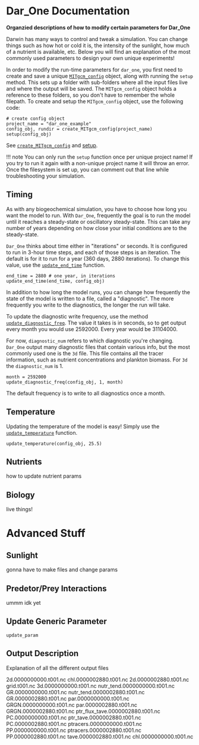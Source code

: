 # Dar_One Documentation  

**Organzied descriptions of how to modify certain parameters for Dar_One**

Darwin has many ways to control and tweak a simulation. You can change things such as how hot or cold
it is, the intensity of the sunlight, how much of a nutrient is available, etc. Below you will find an explanation of the most commonly used parameters to design your own unique experiments! 

In order to modify the run-time parameters for `dar_one`, you first need to create and save a unique [`MITgcm_config`](@ref) object, along with running the `setup` method. This sets up a folder with sub-folders where all the input files live and where the output will be saved. The `MITgcm_config` object holds a reference to these folders, so you don't have to remember the whole filepath. 
To create and setup the `MITgcm_config` object, use the following code:
```
# create config object 
project_name = "dar_one_example"
config_obj, rundir = create_MITgcm_config(project_name)
setup(config_obj)
```
See [`create_MITgcm_config`](@ref) and [setup](@ref).

!!! note
    You can only run the `setup` function once per unique project name! If you try to run it again with a non-unique project name it will throw an error. Once the filesystem is set up, you can comment out that
    line while troubleshooting your simulation. 

## Timing 

As with any biogeochemical simulation, you have to choose how long you want the model to run. With
`Dar_One`, frequently the goal is to run the model until it reaches a steady-state or oscillatory steady-state. This can take any number of years depending on how close your initial conditions are to
the steady-state. 

`Dar_One` thinks about time either in "iterations" or seconds. It is configured to run in 3-hour time steps,
and each of those steps is an iteration. The default is for it to run for a year (360 days, 2880 iterations).
To change this value, use the [`update_end_time`](@ref) function.
```
end_time = 2880 # one year, in iterations
update_end_time(end_time, config_obj)
```

In addition to how long the model runs, you can change how frequently the state of the model
is written to a file, called a "diagnostic". The more frequently you write to the diagnostics, 
the longer the run will take. 

To update the diagnostic write frequency, use the method [`update_diagnostic_freq`](@ref). The value 
it takes is in seconds, so to get output every month you would use 2592000. Every year would be 31104000. 

For now, `diagnostic_num` refers to which diagnostic you're changing. `Dar_One` output many diagnostic files 
that contain various info, but the most commonly used one is the `3d` file. This file contains all the tracer information, such as nutrient concentrations and plankton biomass. For `3d` the `diagnostic_num` is 1.

```
month = 2592000
update_diagnostic_freq(config_obj, 1, month)
```
The default frequency is to write to all diagnostics once a month. 

## Temperature 

Updating the temperature of the model is easy! Simply use the [`update_temperature`](@ref) function. 

```
update_temperature(config_obj, 25.5)
```

## Nutrients 

how to update nutrient params 

## Biology 

live things! 

# Advanced Stuff 

## Sunlight
gonna have to make files and change params 

## Predetor/Prey Interactions 

ummm idk yet 

## Update Generic Parameter  

```@docs
update_param
```

## Output Description 

Explanation of all the different output files 

2d.0000000000.t001.nc			chl.0000002880.t001.nc
2d.0000002880.t001.nc			grid.t001.nc
3d.0000000000.t001.nc			nutr_tend.0000000000.t001.nc
GR.0000000000.t001.nc			nutr_tend.0000002880.t001.nc
GR.0000002880.t001.nc			par.0000000000.t001.nc
GRGN.0000000000.t001.nc			par.0000002880.t001.nc
GRGN.0000002880.t001.nc			ptr_flux_tave.0000002880.t001.nc
PC.0000000000.t001.nc			ptr_tave.0000002880.t001.nc
PC.0000002880.t001.nc			ptracers.0000000000.t001.nc
PP.0000000000.t001.nc			ptracers.0000002880.t001.nc
PP.0000002880.t001.nc			tave.0000002880.t001.nc
chl.0000000000.t001.nc

